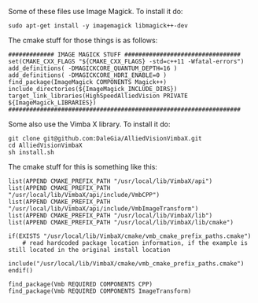 Some of these files use Image Magick. To install it do:
```
sudo apt-get install -y imagemagick libmagick++-dev 
```
 The cmake stuff for those things is as follows:

```
############# IMAGE MAGICK STUFF #################################
set(CMAKE_CXX_FLAGS "${CMAKE_CXX_FLAGS} -std=c++11 -Wfatal-errors")
add_definitions( -DMAGICKCORE_QUANTUM_DEPTH=16 )
add_definitions( -DMAGICKCORE_HDRI_ENABLE=0 )
find_package(ImageMagick COMPONENTS Magick++)
include_directories(${ImageMagick_INCLUDE_DIRS})
target_link_libraries(HighSpeedAlliedVision PRIVATE ${ImageMagick_LIBRARIES})
##################################################################
```

Some also use the Vimba X library. To install it do:

```
git clone git@github.com:DaleGia/AlliedVisionVimbaX.git
cd AlliedVisionVimbaX
sh install.sh
```
 The cmake stuff for this is something like this:

```
list(APPEND CMAKE_PREFIX_PATH "/usr/local/lib/VimbaX/api")
list(APPEND CMAKE_PREFIX_PATH "/usr/local/lib/VimbaX/api/include/VmbCPP")
list(APPEND CMAKE_PREFIX_PATH "/usr/local/lib/VimbaX/api/include/VmbImageTransform")
list(APPEND CMAKE_PREFIX_PATH "/usr/local/lib/VimbaX/lib")
list(APPEND CMAKE_PREFIX_PATH "/usr/local/lib/VimbaX/lib/cmake")

if(EXISTS "/usr/local/lib/VimbaX/cmake/vmb_cmake_prefix_paths.cmake")
    # read hardcoded package location information, if the example is still located in the original install location
    include("/usr/local/lib/VimbaX/cmake/vmb_cmake_prefix_paths.cmake")
endif()

find_package(Vmb REQUIRED COMPONENTS CPP)
find_package(Vmb REQUIRED COMPONENTS ImageTransform)
```